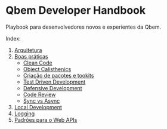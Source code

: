 # Qbem Developer Handbook

Playbook para desenvolvedores novos e experientes da Qbem.

Index:
1. [Arquitetura]()
2. [Boas práticas](https://qbem-repos.github.io/developers/boas-praticas)
   - [Clean Code]()
   - [Object Calisthenics]()
   - [Criação de pacotes e tookits]()
   - [Test Driven Development]()
   - [Defensive Development]()
   - [Code Review]()
   - [Sync vs Async]()
4. [Local Development]()
5. [Logging]()
6. [Padrões para o Web APIs]()
